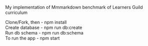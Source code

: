 My implementation of Mmmarkdown benchmark of Learners Guild curriculum

Clone/Fork, then - npm install  
Create database - npm run db:create  
Run db schema - npm run db:schema  
To run the app - npm start  
